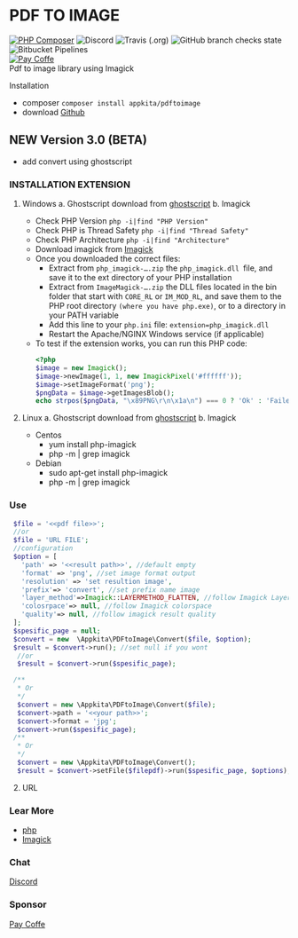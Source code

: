 # PDF TO IMAGE

[![PHP Composer](https://github.com/gunantos/pdftoimage-php/actions/workflows/php.yml/badge.svg)](https://github.com/gunantos/pdftoimage-php/actions/workflows/php.yml)
![Discord](https://img.shields.io/discord/846036920811126844?style=plastic)
![Travis (.org)](https://img.shields.io/travis/gunantos/pdftoimage-php?style=plastic)
![GitHub branch checks state](https://img.shields.io/github/checks-status/gunantos/pdftoimage-php/main?style=plastic)
![Bitbucket Pipelines](https://img.shields.io/bitbucket/pipelines/andtho89/pdftoimage-php/main)<br>
<a href="https://sponsor.app-kita.net" target="_blank"><img src="https://img.shields.io/github/sponsors/gunantos?logo=gunantos&style=for-the-badge" title="Pay Coffe" /></a><br>
Pdf to image library using Imagick<br>

Installation

- composer
  `composer install appkita/pdftoimage`
- download [Github](https://github.com/gunantos/pdftoimage-php/releases)

## NEW Version 3.0 (BETA)

- add convert using ghostscript

### INSTALLATION EXTENSION

1. Windows
   a. Ghostscript
   download from [ghostscript](https://www.ghostscript.com/download/gsdnld.html)
   b. Imagick

   - Check PHP Version `php -i|find "PHP Version"`
   - Check PHP is Thread Safety `php -i|find "Thread Safety"`
   - Check PHP Architecture `php -i|find "Architecture"`
   - Download imagick from [Imagick](https://pecl.php.net/package/imagick)
   - Once you downloaded the correct files:
     - Extract from `php_imagick-….zip` the `php_imagick.dll `file, and save it to the ext directory of your PHP installation
     - Extract from `ImageMagick-….zip` the DLL files located in the bin folder that start with `CORE_RL` or `IM_MOD_RL`, and save them to the PHP root directory `(where you have php.exe)`, or to a directory in your PATH variable
     - Add this line to your `php.ini` file: `extension=php_imagick.dll`
     - Restart the Apache/NGINX Windows service (if applicable)
   - To test if the extension works, you can run this PHP code:
     ```php
     <?php
     $image = new Imagick();
     $image->newImage(1, 1, new ImagickPixel('#ffffff'));
     $image->setImageFormat('png');
     $pngData = $image->getImagesBlob();
     echo strpos($pngData, "\x89PNG\r\n\x1a\n") === 0 ? 'Ok' : 'Failed';
     ```

2. Linux
   a. Ghostscript
   download from [ghostscript](https://www.ghostscript.com/download/gsdnld.html)
   b. Imagick
   - Centos
     - yum install php-imagick
     - php -m | grep imagick
   - Debian
     - sudo apt-get install php-imagick
     - php -m | grep imagick

### Use

```php
 $file = '<<pdf file>>';
 //or
 $file = 'URL FILE';
 //configuration
 $option = [
   'path' => '<<result path>>', //default empty
   'format' => 'png', //set image format output
   'resolution' => 'set resultion image',
   'prefix'=> 'convert', //set prefix name image
   'layer_method'=>Imagick::LAYERMETHOD_FLATTEN, //follow Imagick Layer Method
   'colosrpace'=> null, //follow Imagick colorspace
   'quality'=> null, //follow imagick result quality
 ];
 $spesific_page = null;
 $convert = new  \Appkita\PDFtoImage\Convert($file, $option);
 $result = $convert->run(); //set null if you wont
  //or
  $result = $convert->run($spesific_page);

 /**
  * Or
  */
  $convert = new \Appkita\PDFtoImage\Convert($file);
  $convert->path = '<<your path>>';
  $convert->format = 'jpg';
  $convert->run($spesific_page);
 /**
  * Or
  */
  $convert = new \Appkita\PDFtoImage\Convert();
  $result = $convert->setFile($filepdf)->run($spesific_page, $options); // if is_string $options return $path output
```

2. URL

### Lear More

- [php](https://www.php.net/manual/en)
- [Imagick](https://www.php.net/manual/en/book.imagick.php)

### Chat

[Discord](https://discord.gg/bXUWCSaw)

### Sponsor

[Pay Coffe](https://sponsor.app-kita.net)
